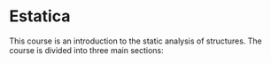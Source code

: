 # Estatica

This course is an introduction to the static analysis of structures. The course is divided into three main sections:

```{tableofcontents}
```